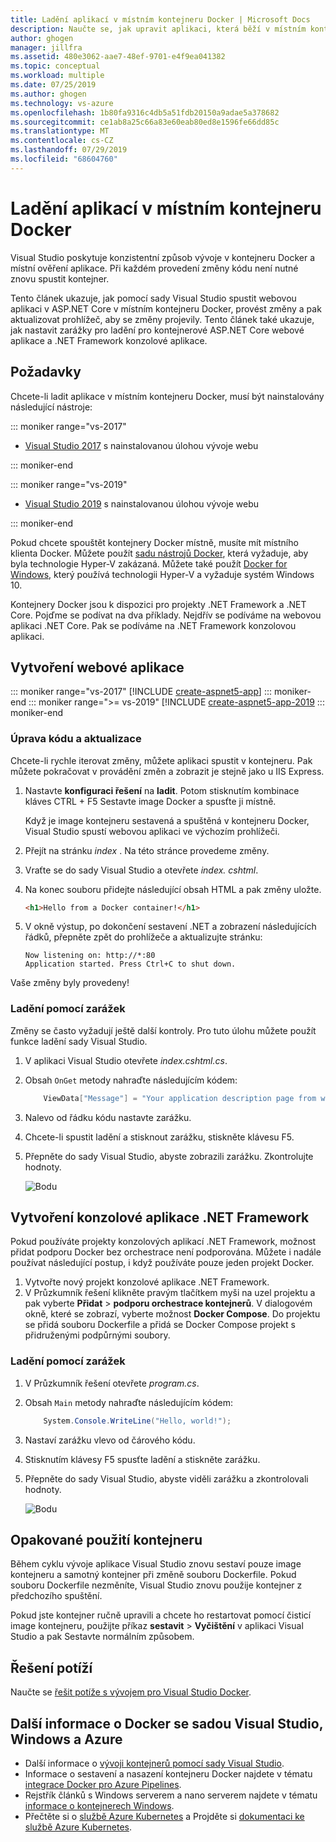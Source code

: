 ```yaml
---
title: Ladění aplikací v místním kontejneru Docker | Microsoft Docs
description: Naučte se, jak upravit aplikaci, která běží v místním kontejneru Docker, aktualizujte kontejner pomocí možností upravit a aktualizovat a pak nastavte zarážky ladění.
author: ghogen
manager: jillfra
ms.assetid: 480e3062-aae7-48ef-9701-e4f9ea041382
ms.topic: conceptual
ms.workload: multiple
ms.date: 07/25/2019
ms.author: ghogen
ms.technology: vs-azure
ms.openlocfilehash: 1b80fa9316c4db5a51fdb20150a9adae5a378682
ms.sourcegitcommit: ce1ab8a25c66a83e60eab80ed8e1596fe66dd85c
ms.translationtype: MT
ms.contentlocale: cs-CZ
ms.lasthandoff: 07/29/2019
ms.locfileid: "68604760"
---
```

# <a name="debug-apps-in-a-local-docker-container"></a>Ladění aplikací v místním kontejneru Docker

Visual Studio poskytuje konzistentní způsob vývoje v kontejneru Docker a místní ověření aplikace. Při každém provedení změny kódu není nutné znovu spustit kontejner.

Tento článek ukazuje, jak pomocí sady Visual Studio spustit webovou aplikaci v ASP.NET Core v místním kontejneru Docker, provést změny a pak aktualizovat prohlížeč, aby se změny projevily. Tento článek také ukazuje, jak nastavit zarážky pro ladění pro kontejnerové ASP.NET Core webové aplikace a .NET Framework konzolové aplikace.

## <a name="prerequisites"></a>Požadavky

Chcete-li ladit aplikace v místním kontejneru Docker, musí být nainstalovány následující nástroje:

::: moniker range="vs-2017"

* [Visual Studio 2017](https://visualstudio.microsoft.com/vs/older-downloads/?utm_medium=microsoft&utm_source=docs.microsoft.com&utm_campaign=vs+2017+download) s nainstalovanou úlohou vývoje webu

::: moniker-end

::: moniker range="vs-2019"

* [Visual Studio 2019](https://visualstudio.microsoft.com/downloads/?utm_medium=microsoft&utm_source=docs.microsoft.com&utm_campaign=inline+link&utm_content=download+vs2019) s nainstalovanou úlohou vývoje webu

::: moniker-end

Pokud chcete spouštět kontejnery Docker místně, musíte mít místního klienta Docker. Můžete použít [sadu nástrojů Docker](https://www.docker.com/products/docker-toolbox), která vyžaduje, aby byla technologie Hyper-V zakázaná. Můžete také použít [Docker for Windows](https://www.docker.com/get-docker), který používá technologii Hyper-V a vyžaduje systém Windows 10. 

Kontejnery Docker jsou k dispozici pro projekty .NET Framework a .NET Core. Pojďme se podívat na dva příklady. Nejdřív se podíváme na webovou aplikaci .NET Core. Pak se podíváme na .NET Framework konzolovou aplikaci.

## <a name="create-a-web-app"></a>Vytvoření webové aplikace

::: moniker range="vs-2017"
[!INCLUDE [create-aspnet5-app](../azure/includes/create-aspnet5-app.md)]
::: moniker-end
::: moniker range=">= vs-2019"
[!INCLUDE [create-aspnet5-app-2019](../azure/includes/vs-2019/create-aspnet5-app-2019.md)
::: moniker-end

### <a name="edit-your-code-and-refresh"></a>Úprava kódu a aktualizace

Chcete-li rychle iterovat změny, můžete aplikaci spustit v kontejneru. Pak můžete pokračovat v provádění změn a zobrazit je stejně jako u IIS Express.

1. Nastavte **konfiguraci řešení** na **ladit**. Potom stisknutím kombinace kláves CTRL + F5 Sestavte image Docker a spusťte ji místně.

    Když je image kontejneru sestavená a spuštěná v kontejneru Docker, Visual Studio spustí webovou aplikaci ve výchozím prohlížeči.

2. Přejít na stránku *index* . Na této stránce provedeme změny.
3. Vraťte se do sady Visual Studio a otevřete *index. cshtml*.
4. Na konec souboru přidejte následující obsah HTML a pak změny uložte.

    ```html
    <h1>Hello from a Docker container!</h1>
    ```

5. V okně výstup, po dokončení sestavení .NET a zobrazení následujících řádků, přepněte zpět do prohlížeče a aktualizujte stránku:

   ```output
   Now listening on: http://*:80
   Application started. Press Ctrl+C to shut down.
   ```

Vaše změny byly provedeny!

### <a name="debug-with-breakpoints"></a>Ladění pomocí zarážek

Změny se často vyžadují ještě další kontroly. Pro tuto úlohu můžete použít funkce ladění sady Visual Studio.

1. V aplikaci Visual Studio otevřete *index.cshtml.cs*.
2. Obsah `OnGet` metody nahraďte následujícím kódem:

   ```csharp
       ViewData["Message"] = "Your application description page from within a container";
   ```

3. Nalevo od řádku kódu nastavte zarážku.
4. Chcete-li spustit ladění a stisknout zarážku, stiskněte klávesu F5.
5. Přepněte do sady Visual Studio, abyste zobrazili zarážku. Zkontrolujte hodnoty.

   ![Bodu](media/edit-and-refresh/breakpoint.png)

## <a name="create-a-net-framework-console-app"></a>Vytvoření konzolové aplikace .NET Framework

Pokud používáte projekty konzolových aplikací .NET Framework, možnost přidat podporu Docker bez orchestrace není podporována. Můžete i nadále používat následující postup, i když používáte pouze jeden projekt Docker.

1. Vytvořte nový projekt konzolové aplikace .NET Framework.
1. V Průzkumník řešení klikněte pravým tlačítkem myši na uzel projektu a pak vyberte **Přidat** > **podporu orchestrace kontejnerů**.  V dialogovém okně, které se zobrazí, vyberte možnost **Docker Compose**. Do projektu se přidá souboru Dockerfile a přidá se Docker Compose projekt s přidruženými podpůrnými soubory.

### <a name="debug-with-breakpoints"></a>Ladění pomocí zarážek

1. V Průzkumník řešení otevřete *program.cs*.
2. Obsah `Main` metody nahraďte následujícím kódem:

   ```csharp
       System.Console.WriteLine("Hello, world!");
   ```

3. Nastaví zarážku vlevo od čárového kódu.
4. Stisknutím klávesy F5 spusťte ladění a stiskněte zarážku.
5. Přepněte do sady Visual Studio, abyste viděli zarážku a zkontrolovali hodnoty.

   ![Bodu](media/edit-and-refresh/breakpoint-console.png)

## <a name="container-reuse"></a>Opakované použití kontejneru

Během cyklu vývoje aplikace Visual Studio znovu sestaví pouze image kontejneru a samotný kontejner při změně souboru Dockerfile. Pokud souboru Dockerfile nezměníte, Visual Studio znovu použije kontejner z předchozího spuštění.

Pokud jste kontejner ručně upravili a chcete ho restartovat pomocí čisticí image kontejneru, použijte příkaz **sestavit** > **Vyčištění** v aplikaci Visual Studio a pak Sestavte normálním způsobem.

## <a name="troubleshoot"></a>Řešení potíží

Naučte se [řešit potíže s vývojem pro Visual Studio Docker](troubleshooting-docker-errors.md).

## <a name="more-about-docker-with-visual-studio-windows-and-azure"></a>Další informace o Docker se sadou Visual Studio, Windows a Azure

* Další informace o [vývoji kontejnerů pomocí sady Visual Studio](/visualstudio/containers).
* Informace o sestavení a nasazení kontejneru Docker najdete v tématu [integrace Docker pro Azure Pipelines](https://aka.ms/dockertoolsforvsts).
* Rejstřík článků s Windows serverem a nano serverem najdete v tématu [informace o kontejnerech Windows](https://aka.ms/containers).
* Přečtěte si o [službě Azure Kubernetes](https://azure.microsoft.com/services/kubernetes-service/) a Projděte si [dokumentaci ke službě Azure Kubernetes](/azure/aks).
